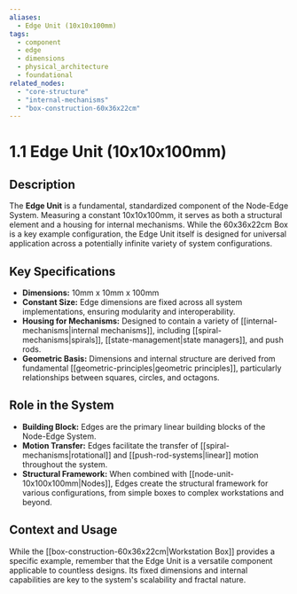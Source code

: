 ```yaml
---
aliases:
  - Edge Unit (10x10x100mm)
tags:
  - component
  - edge
  - dimensions
  - physical_architecture
  - foundational
related_nodes:
  - "core-structure"
  - "internal-mechanisms"
  - "box-construction-60x36x22cm"
---
```

# 1.1 Edge Unit (10x10x100mm)

## Description

The **Edge Unit** is a fundamental, standardized component of the Node-Edge System. Measuring a constant 10x10x100mm, it serves as both a structural element and a housing for internal mechanisms. While the 60x36x22cm Box is a key example configuration, the Edge Unit itself is designed for universal application across a potentially infinite variety of system configurations.

## Key Specifications

- **Dimensions:** 10mm x 10mm x 100mm
- **Constant Size:**  Edge dimensions are fixed across all system implementations, ensuring modularity and interoperability.
- **Housing for Mechanisms:**  Designed to contain a variety of [[internal-mechanisms|internal mechanisms]], including [[spiral-mechanisms|spirals]], [[state-management|state managers]], and push rods.
- **Geometric Basis:**  Dimensions and internal structure are derived from fundamental [[geometric-principles|geometric principles]], particularly relationships between squares, circles, and octagons.

## Role in the System

- **Building Block:** Edges are the primary linear building blocks of the Node-Edge System.
- **Motion Transfer:** Edges facilitate the transfer of [[spiral-mechanisms|rotational]] and [[push-rod-systems|linear]] motion throughout the system.
- **Structural Framework:** When combined with [[node-unit-10x100x100mm|Nodes]], Edges create the structural framework for various configurations, from simple boxes to complex workstations and beyond.

## Context and Usage

While the [[box-construction-60x36x22cm|Workstation Box]] provides a specific example, remember that the Edge Unit is a versatile component applicable to countless designs. Its fixed dimensions and internal capabilities are key to the system's scalability and fractal nature.